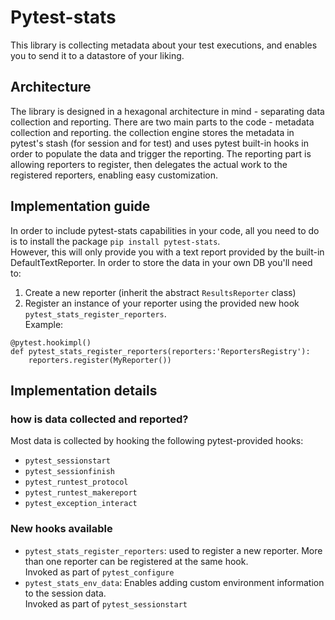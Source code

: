 # Pytest-stats
This library is collecting metadata about your test executions, and enables you to send it to a datastore of your liking.

## Architecture
The library is designed in a hexagonal architecture in mind - separating data collection and reporting.
There are two main parts to the code - metadata collection and reporting. the collection engine stores the metadata in pytest's stash (for session and for test) and uses pytest built-in hooks in order to populate the data and trigger the reporting. 
The reporting part is allowing reporters to register, then delegates the actual work to the registered reporters, enabling easy customization. 

## Implementation guide
In order to include pytest-stats capabilities in your code, all you need to do is to install the package `pip install pytest-stats`.  
However, this will only provide you with a text report provided by the built-in DefaultTextReporter.
In order to store the data in your own DB you'll need to:  
1. Create a new reporter (inherit the abstract `ResultsReporter` class)
2. Register an instance of your reporter using the provided new hook `pytest_stats_register_reporters`.<br>Example: 
```
@pytest.hookimpl()
def pytest_stats_register_reporters(reporters:'ReportersRegistry'):
    reporters.register(MyReporter())
```

## Implementation details
### how is data collected and reported?
Most data is collected by hooking the following pytest-provided hooks:
* `pytest_sessionstart`
* `pytest_sessionfinish`
* `pytest_runtest_protocol`
* `pytest_runtest_makereport`
* `pytest_exception_interact`
### New hooks available
* `pytest_stats_register_reporters`: used to register a new reporter. More than one reporter can be registered at the same hook. <br> Invoked as part of `pytest_configure`
* `pytest_stats_env_data`: Enables adding custom environment information to the session data. <br> Invoked as part of `pytest_sessionstart`